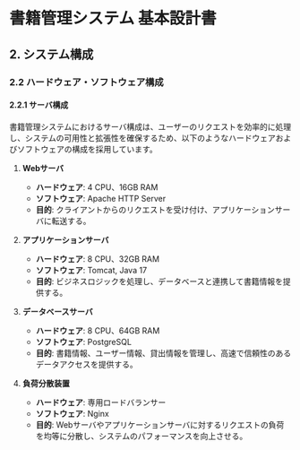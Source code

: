 # 書籍管理システム 基本設計書

## 2. システム構成

### 2.2 ハードウェア・ソフトウェア構成

#### 2.2.1 サーバ構成

書籍管理システムにおけるサーバ構成は、ユーザーのリクエストを効率的に処理し、システムの可用性と拡張性を確保するため、以下のようなハードウェアおよびソフトウェアの構成を採用しています。

1. **Webサーバ**
   - **ハードウェア**: 4 CPU、16GB RAM
   - **ソフトウェア**: Apache HTTP Server
   - **目的**: クライアントからのリクエストを受け付け、アプリケーションサーバに転送する。

2. **アプリケーションサーバ**
   - **ハードウェア**: 8 CPU、32GB RAM
   - **ソフトウェア**: Tomcat, Java 17
   - **目的**: ビジネスロジックを処理し、データベースと連携して書籍情報を提供する。

3. **データベースサーバ**
   - **ハードウェア**: 8 CPU、64GB RAM
   - **ソフトウェア**: PostgreSQL
   - **目的**: 書籍情報、ユーザー情報、貸出情報を管理し、高速で信頼性のあるデータアクセスを提供する。

4. **負荷分散装置**
   - **ハードウェア**: 専用ロードバランサー
   - **ソフトウェア**: Nginx
   - **目的**: Webサーバやアプリケーションサーバに対するリクエストの負荷を均等に分散し、システムのパフォーマンスを向上させる。
